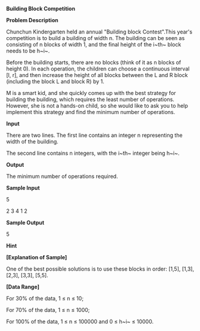 **Building Block Competition**

**Problem Description**

Chunchun Kindergarten held an annual "Building block Contest".This year's competition is to build a building of width n. The building can be seen as consisting of n blocks of width 1, and the final height of the i~th~ block needs to be h~i~.

Before the building starts, there are no blocks (think of it as n blocks of height 0). In each operation, the children can choose a continuous interval \[l, r\], and then increase the height of all blocks between the L and R block (including the block L and block R) by 1.

M is a smart kid, and she quickly comes up with the best strategy for building the building, which requires the least number of operations. However, she is not a hands-on child, so she would like to ask you to help implement this strategy and find the minimum number of operations.

**Input**

There are two lines. The first line contains an integer n representing the width of the building.

The second line contains n integers, with the i~th~ integer being h~i~.

**Output**

The minimum number of operations required.

**Sample Input**

5

2 3 4 1 2

**Sample Output**

5

**Hint**

**\[Explanation of Sample\]**

One of the best possible solutions is to use these blocks in order: \[1,5\], \[1,3\], \[2,3\], \[3,3\], \[5,5\].

**\[Data Range\]**

For 30% of the data, 1 ≤ n ≤ 10;

For 70% of the data, 1 ≤ n ≤ 1000;

For 100% of the data, 1 ≤ n ≤ 100000 and 0 ≤ h~i~ ≤ 10000.
